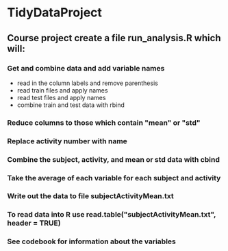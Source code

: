 # TidyDataProject
## Course project create a file run_analysis.R which will:
### Get and combine data and add variable names
* read in the column labels and remove parenthesis
* read train files and apply names
* read test files and apply names
* combine train and test data with rbind
### Reduce columns to those which contain "mean" or "std"
### Replace activity number with name
### Combine the subject, activity, and mean or std data with cbind
### Take the average of each variable for each subject and activity
### Write out the data to file subjectActivityMean.txt
### To read data into R use read.table("subjectActivityMean.txt", header = TRUE)
### See codebook for information about the variables